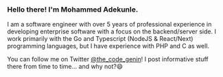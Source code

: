 ### Hello there! I'm Mohammed Adekunle.

I am a software engineer with over 5 years of professional experience in developing enterprise software with a focus on the backend/server side. I work primarily with the Go and Typescript (NodeJS & React/Next) programming languages, but I have experience with PHP and C as well.

You can follow me on Twitter [@the_code_genin](https://twitter.com/the_code_genin)! I post informative stuff there from time to time... and why not?😄

